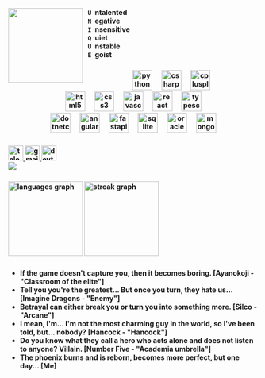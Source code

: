 <div>
    <img align="left" height="150" src="https://avatars.mds.yandex.net/i?id=c3ea6fe047b117685fd4f9d8cedd80dc-5434185-images-thumbs&n=13"  />
    <b>
    <code> U </code>ntalented <br>
    <code> N </code>egative <br>
    <code> I </code>nsensitive <br>
    <code> Q </code>uiet <br>
    <code> U </code>nstable <br>
    <code> E </code>goist
</div>

###

<div align="center">
    <img src="https://cdn.jsdelivr.net/gh/devicons/devicon/icons/python/python-original.svg" height="40" alt="python logo"  />
    <img width="12" />
    <img src="https://cdn.jsdelivr.net/gh/devicons/devicon/icons/csharp/csharp-original.svg" height="40" alt="csharp logo"  />
    <img width="12" />
    <img src="https://cdn.jsdelivr.net/gh/devicons/devicon/icons/cplusplus/cplusplus-original.svg" height="40" alt="cplusplus logo"  />
</div>

<div align="center">
    <img src="https://cdn.jsdelivr.net/gh/devicons/devicon/icons/html5/html5-original.svg" height="40" alt="html5 logo"  />
    <img width="12" />
    <img src="https://cdn.jsdelivr.net/gh/devicons/devicon/icons/css3/css3-original.svg" height="40" alt="css3 logo"  />
    <img width="12" />
    <img src="https://cdn.jsdelivr.net/gh/devicons/devicon/icons/javascript/javascript-original.svg" height="40" alt="javascript logo"  />
    <img width="12" />
    <img src="https://cdn.jsdelivr.net/gh/devicons/devicon/icons/react/react-original.svg" height="40" alt="react logo"  />
    <img width="12" />
    <img src="https://cdn.jsdelivr.net/gh/devicons/devicon/icons/typescript/typescript-original.svg" height="40" alt="typescript logo"  />
</div>

<div align="center">
  <img src="https://cdn.jsdelivr.net/gh/devicons/devicon/icons/dotnetcore/dotnetcore-original.svg" height="40" alt="dotnetcore logo"  />
  <img width="12" />
  <img src="https://cdn.jsdelivr.net/gh/devicons/devicon/icons/angularjs/angularjs-original.svg" height="40" alt="angularjs logo"  />
  <img width="12" />
  <img src="https://cdn.jsdelivr.net/gh/devicons/devicon/icons/fastapi/fastapi-original.svg" height="40" alt="fastapi logo"  />
  <img width="12" />
  <img src="https://cdn.jsdelivr.net/gh/devicons/devicon/icons/sqlite/sqlite-original.svg" height="40" alt="sqlite logo"  />
  <img width="12" />
  <img src="https://cdn.jsdelivr.net/gh/devicons/devicon/icons/oracle/oracle-original.svg" height="40" alt="oracle logo"  />
  <img width="12" />
  <img src="https://cdn.jsdelivr.net/gh/devicons/devicon/icons/mongodb/mongodb-original.svg" height="40" alt="mongodb logo"  />
</div>

###

<div align="left">
<!--  
  <img src="https://img.shields.io/static/v1?message=Youtube&logo=youtube&label=&color=FF0000&logoColor=white&labelColor=&style=for-the-badge" height="35" alt="youtube logo"  />
  <img src="https://img.shields.io/static/v1?message=Twitch&logo=twitch&label=&color=9146FF&logoColor=white&labelColor=&style=for-the-badge" height="35" alt="twitch logo"  />
  <img src="https://img.shields.io/static/v1?message=LinkedIn&logo=linkedin&label=&color=0077B5&logoColor=white&labelColor=&style=for-the-badge" height="35" alt="linkedin logo"  />
  <a href="" target="_blank">
    <img src="https://img.shields.io/static/v1?message=Discord&logo=discord&label=&color=7289DA&logoColor=white&labelColor=&style=for-the-badge" height="35" alt="discord logo"  />
  </a>
-->
  <a href="https://t.me/issamansur" target="_blank">
    <img src="https://img.shields.io/static/v1?message=Telegram&logo=telegram&label=&color=2CA5E0&logoColor=white&labelColor=&style=for-the-badge" height="30" alt="telegram logo"  />
  </a>
  <a href="mailto:issa.x.mansur@gmail.com?subject=GitHub&body=Hello," target="_blank">
    <img src="https://img.shields.io/static/v1?message=Gmail&logo=gmail&label=&color=D14836&logoColor=white&labelColor=&style=for-the-badge" height="30" alt="gmail logo"  />
  </a>
  <a href="https://dev.to/edexade" target="_blank">
    <img src="https://img.shields.io/static/v1?message=dev.to&logo=dev.to&label=&color=0A0A0A&logoColor=white&labelColor=&style=for-the-badge" height="30" alt="devto logo"  />
  </a>
</div>

  <img src="https://visitor-badge.laobi.icu/badge?page_id=issamansur.issamansur&right_color=black"  />
  
###

<div align="left">
  <img src="https://github-readme-stats.vercel.app/api/top-langs?username=issamansur&locale=en&hide_title=false&layout=compact&card_width=320&langs_count=6&theme=radical&hide_border=false" height="150" alt="languages graph"  />
  <img src="https://streak-stats.demolab.com?user=issamansur&locale=en&mode=yearly&theme=radical&hide_border=false&border_radius=5" height="150" alt="streak graph"  />
<!--
  <img src="https://github-readme-stats.vercel.app/api?username=issamansur&hide_title=false&hide_rank=false&show_icons=true&include_all_commits=true&count_private=true&disable_animations=false&theme=radical&locale=en&hide_border=false" height="140" alt="stats graph"  />
-->
</div>

###

- If the game doesn't capture you, then it becomes boring. [Ayanokoji - "Classroom of the elite"]
- Tell you you're the greatest... But once you turn, they hate us... [Imagine Dragons - "Enemy"]
- Betrayal can either break you or turn you into something more. [Silco - "Arcane"]
- I mean, I'm... I'm not the most charming guy in the world, so I've been told, but... nobody? [Hancock - "Hancock"]
- Do you know what they call a hero who acts alone and does not listen to anyone? Villain. [Number Five - "Academia umbrella"]
- The phoenix burns and is reborn, becomes more perfect, but one day... [Me]
